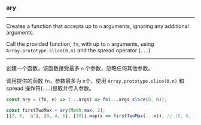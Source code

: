 ### ary

------------

Creates a function that accepts up to `n` arguments, ignoring any additional arguments.

Call the provided function, `fn`, with up to `n` arguments, using `Array.prototype.slice(0,n)` and the spread operator (`...`).

------------

创建一个函数，该函数接受最多 `n` 个参数，忽略任何其他参数。

调用提供的函数 `fn`，参数最多为 `n`个，使用 `Array.prototype.slice(0,n)` 和 spread 操作符(`...`)提取并传入参数。


```js
const ary = (fn, n) => (...args) => fn(...args.slice(0, n));
```

```js
const firstTwoMax = ary(Math.max, 2);
[[2, 6, 'a'], [8, 4, 6], [10]].map(x => firstTwoMax(...x)); // [6, 8, 10]
```
